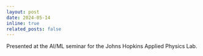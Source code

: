 ```yaml
---
layout: post
date: 2024-05-14
inline: true
related_posts: false
---
```


Presented at the AI/ML seminar for the Johns Hopkins Applied Physics Lab.